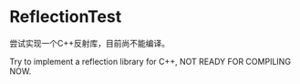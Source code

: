 ReflectionTest
====
尝试实现一个C++反射库，目前尚不能编译。

Try to implement a reflection library for C++, NOT READY FOR COMPILING NOW.
